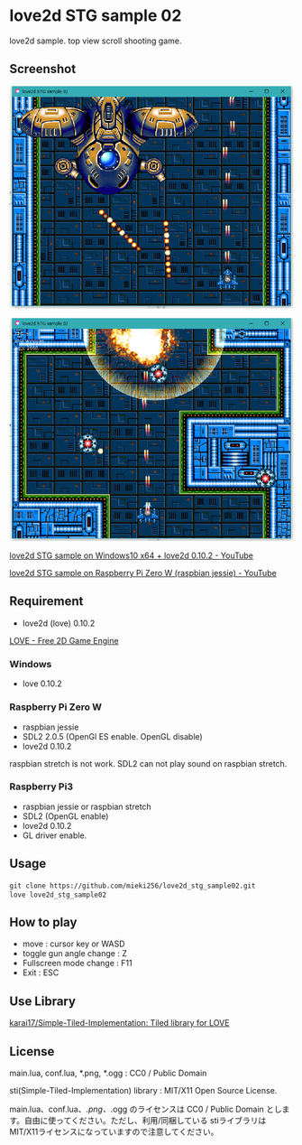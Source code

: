 love2d STG sample 02
====================

love2d sample. top view scroll shooting game.

Screenshot
-----------

![Screenshot001](screenshots/screenshot_001.png)

![Screenshot002](screenshots/screenshot_002.png)

[love2d STG sample on Windows10 x64 + love2d 0.10.2 - YouTube](https://youtu.be/vdmwiL5Rz64)

[love2d STG sample on Raspberry Pi Zero W (raspbian jessie) - YouTube](https://youtu.be/sut33DIe_hg)

Requirement
-----------

* love2d (love) 0.10.2

[LOVE - Free 2D Game Engine](https://love2d.org/)

### Windows

* love 0.10.2

### Raspberry Pi Zero W

* raspbian jessie
* SDL2 2.0.5 (OpenGl ES enable. OpenGL disable)
* love2d 0.10.2

raspbian stretch is not work. SDL2 can not play sound on raspbian stretch.

### Raspberry Pi3

* raspbian jessie or raspbian stretch
* SDL2 (OpenGL enable)
* love2d 0.10.2
* GL driver enable.

Usage
-----

    git clone https://github.com/mieki256/love2d_stg_sample02.git
    love love2d_stg_sample02

How to play
-----------

* move : cursor key or WASD
* toggle gun angle change : Z
* Fullscreen mode change : F11
* Exit : ESC

Use Library
-----------

[karai17/Simple-Tiled-Implementation: Tiled library for LOVE](https://github.com/karai17/Simple-Tiled-Implementation)

License
-------

main.lua, conf.lua, *.png, *.ogg : CC0 / Public Domain

sti(Simple-Tiled-Implementation) library : MIT/X11 Open Source License.

main.lua、conf.lua、*.png、*.ogg のライセンスは CC0 / Public Domain とします。自由に使ってください。ただし、利用/同梱している stiライブラリは MIT/X11ライセンスになっていますので注意してください。
